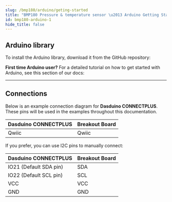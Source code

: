 ```yaml
---
slug: /bmp180/arduino/geting-started
title: "BMP180 Pressure & temperature sensor \u2013 Arduino Getting Started"
id: bmp180-arduino-1
hide_title: false
---
```

## Arduino library

To install the Arduino library, download it from the GitHub repository:
<QuickLink  
  title="Pressure & temperature sensor BMP180 breakout Arduino library"  
  description="BMP180 Arduino library by Soldered"  
  url="https://github.com/SolderedElectronics/Soldered-BMP180-Temperature-Pressure-Sensor-Arduino-Library"  
/>  


<InfoBox>

**First time Arduino user?** For a detailed tutorial on how to get started with Arduino, see this section of our docs:

<QuickLink  
  title="Getting started with Arduino"  
  description="A full, comprehensive tutorial on how to fully set up and upload code for the first time on an Arduino board, from scratch!"  
  url="/documentation/arduino/quick-start-guide"  
/>  

</InfoBox>

---

## Connections

Below is an example connection diagram for **Dasduino CONNECTPLUS**. These pins will be used in the examples throughout this documentation.

| **Dasduino CONNECTPLUS** | **Breakout Board** |
| ------------------------ | ------------------ |
| Qwiic                    | Qwiic              |

<InfoBox>

If you prefer, you can use I2C pins to manually connect:

| **Dasduino CONNECTPLUS** | **Breakout Board** |
| ------------------------ | ------------------ |
| IO21 (Default SDA pin)   | SDA                |
| IO22 (Default SCL pin)   | SCL                |
| VCC                      | VCC                |
| GND                      | GND                |

</InfoBox>